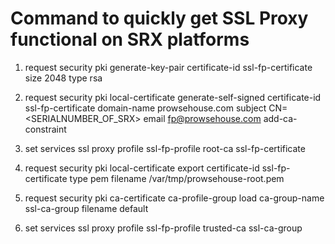 # Command to quickly get SSL Proxy functional on SRX platforms

1) request security pki generate-key-pair certificate-id ssl-fp-certificate size 2048 type rsa

2) request security pki local-certificate generate-self-signed certificate-id ssl-fp-certificate domain-name prowsehouse.com subject CN=<SERIALNUMBER_OF_SRX> email fp@prowsehouse.com add-ca-constraint

3) set services ssl proxy profile ssl-fp-profile root-ca ssl-fp-certificate

4) request security pki local-certificate export certificate-id ssl-fp-certificate type pem filename /var/tmp/prowsehouse-root.pem

5) request security pki ca-certificate ca-profile-group load ca-group-name ssl-ca-group filename default

6) set services ssl proxy profile ssl-fp-profile trusted-ca ssl-ca-group

